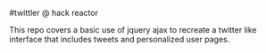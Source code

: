 #twittler @ hack reactor

This repo covers a basic use of jquery ajax to recreate a twitter like
interface that includes tweets and personalized user pages.
